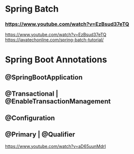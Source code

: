 # Spring Batch

### https://www.youtube.com/watch?v=EzBsud37eTQ
https://www.youtube.com/watch?v=EzBsud37eTQ
https://javatechonline.com/spring-batch-tutorial/


# Spring Boot Annotations

## @SpringBootApplication
## @Transactional | @EnableTransactionManagement
## @Configuration
## @Primary | @Qualifier
https://www.youtube.com/watch?v=aD65uunMdrI